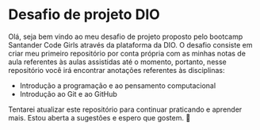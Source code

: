 # Desafio de projeto DIO

Olá, seja bem vindo ao meu desafio de projeto proposto pelo bootcamp Santander Code Girls através da plataforma da DIO. O desafio consiste em criar meu primeiro repositório por conta própria com as minhas notas de aula referentes às aulas assistidas até o momento, portanto, nesse repositório você irá encontrar anotações referentes às disciplinas:

- Introdução  a programação e ao pensamento computacional
- Introdução ao Git e ao GitHub

Tentarei atualizar este repositório para continuar praticando e aprender mais. Estou aberta a sugestões e espero que gostem. :wave:
